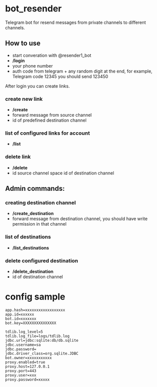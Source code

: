 # bot_resender
Telegram bot for resend messages from private channels to different channels.

## How to use

- start converation with @resender1_bot
- **/login**
- your phone number
- auth code from telegram + any random digit at the end, for example, Telegram code 12345 you should send 123450

After login you can create links.

### create new link
- **/create**
- forward message from source channel
- id of predefined destination channel

### list of configured links for account
- **/list**

### delete link
- **/delete**
- id source channel space id of destination channel

## Admin commands:

### creating destination channel
- **/create_destination**
- forward message from destination channel, you should have write permission in that channel
### list of destinations 
- **/list_destinations**

### delete configured destination

- **/delete_destination**
- id of destination channel

# config sample

    app.hash=xxxxxxxxxxxxxxxxxx
    app.id=xxxxxx
    bot.id=xxxxxxx
    bot.key=XXXXXXXXXXXXXXX

    tdlib.log_level=5
    tdlib.log_file=logs/tdlib.log
    jdbc.url=jdbc:sqlite:db/db.sqlite
    jdbc.username=sa
    jdbc.password=
    jdbc.driver_class=org.sqlite.JDBC
    bot.owner=xxxxxxxxxxx
    proxy.enabled=true
    proxy.host=127.0.0.1
    proxy.port=443
    proxy.user=xxx
    proxy.password=xxxxx
